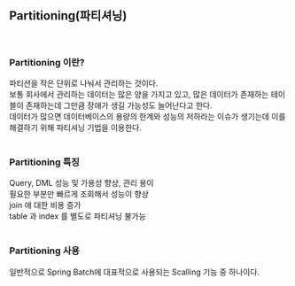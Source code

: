 ## Partitioning(파티셔닝)
<br>

### Partitioning 이란?
파티션을 작은 단위로 나눠서 관리하는 것이다.<br>
보통 회사에서 관리하는 데이터는 많은 양을 가지고 있고,  많은 데이터가 존재하는 테이블이 존재하는데 그만큼 장애가 생길 가능성도 늘어난다고 한다. <br>
데이터가 많으면 데이터베이스의 용량의 한계와 성능의 저하라는 이슈가 생기는데 이를 해결하기 위해 파티셔닝 기법을 이용한다. <br>
<br>

### Partitioning 특징
Query, DML 성능 및 가용성 향상, 관리 용이<br>
필요한 부분만 빠르게 조회해서 성능이 향상 <br>
join 에 대한 비용 증가<br>
table 과 index 를 별도로 파티셔닝 불가능<br>
<br>

### Partitioning 사용
일반적으로 Spring Batch에 대표적으로 사용되는 Scalling 기능 중 하나이다. <br>
